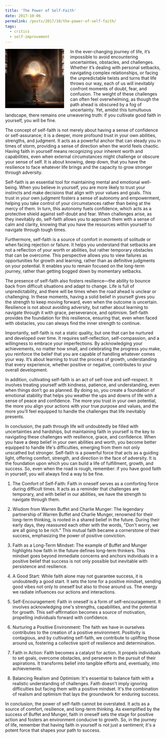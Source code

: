 ```yaml
---
title: 'The Power of Self-Faith'
date: 2017-10-06
permalink: /posts/2017/10/the-power-of-self-faith/
tags:
  - critics
  - self-improvement
---
```


<img width="190" alt="faith" src="/images/posts/the-power-of-self-faith.webp" style="float: left; margin-right: 20px;" /> In the ever-changing journey of life, it’s impossible to avoid encountering uncertainties, obstacles, and challenges. Whether it’s dealing with personal setbacks, navigating complex relationships, or facing the unpredictable twists and turns that life throws our way, each of us will inevitably confront moments of doubt, fear, and confusion. The weight of these challenges can often feel overwhelming, as though the path ahead is obscured by a fog of uncertainty. Yet, amidst this tumultuous landscape, there remains one unwavering truth: if you cultivate good faith in yourself, you will be fine.

The concept of self-faith is not merely about having a sense of confidence or self-assurance; it is a deeper, more profound trust in your own abilities, strengths, and judgment. It acts as a powerful anchor that can steady you in times of storm, providing a sense of direction when the world feels chaotic. Having faith in yourself means recognizing your inherent worth and capabilities, even when external circumstances might challenge or obscure your sense of self. It is about knowing, deep down, that you have the resilience to face whatever life brings and the capacity to grow stronger through adversity.

Self-faith is an essential tool for maintaining mental and emotional well-being. When you believe in yourself, you are more likely to trust your instincts and make decisions that align with your values and goals. This trust in your own judgment fosters a sense of autonomy and empowerment, helping you take control of your circumstances rather than being at the mercy of them. In turn, this autonomy fuels confidence, which acts as a protective shield against self-doubt and fear. When challenges arise, as they inevitably do, self-faith allows you to approach them with a sense of calm and clarity, knowing that you have the resources within yourself to navigate through tough times.

Furthermore, self-faith is a source of comfort in moments of solitude or when facing rejection or failure. It helps you understand that setbacks are not a reflection of your worth or abilities, but rather temporary obstacles that can be overcome. This perspective allows you to view failures as opportunities for growth and learning, rather than as definitive judgments on your potential. It enables you to remain focused on the long-term journey, rather than getting bogged down by momentary setbacks.

The presence of self-faith also fosters resilience—the ability to bounce back from difficult situations and adapt to change. Life is full of unpredictability, and there will be times when the road ahead is unclear or challenging. In these moments, having a solid belief in yourself gives you the strength to keep moving forward, even when the outcome is uncertain. Resilience is not about avoiding adversity, but rather about learning to navigate through it with grace, perseverance, and optimism. Self-faith provides the foundation for this resilience, ensuring that, even when faced with obstacles, you can always find the inner strength to continue.

Importantly, self-faith is not a static quality, but one that can be nurtured and developed over time. It requires self-reflection, self-compassion, and a willingness to embrace your imperfections. By acknowledging your achievements, no matter how small, and celebrating the progress you make, you reinforce the belief that you are capable of handling whatever comes your way. It’s about learning to trust the process of growth, understanding that every experience, whether positive or negative, contributes to your overall development.

In addition, cultivating self-faith is an act of self-love and self-respect. It involves treating yourself with kindness, patience, and understanding, even when things don’t go as planned. By doing so, you create a foundation of emotional stability that helps you weather the ups and downs of life with a sense of peace and confidence. The more you trust in your own potential, the more you align your actions with your true purpose and values, and the more you’ll feel equipped to handle the challenges that life inevitably presents.

In conclusion, the path through life will undoubtedly be filled with uncertainties and hardships, but maintaining faith in yourself is the key to navigating these challenges with resilience, grace, and confidence. When you have a deep belief in your own abilities and worth, you become better equipped to handle life's difficulties, emerging from them not only unscathed but stronger. Self-faith is a powerful force that acts as a guiding light, offering comfort, strength, and direction in the face of adversity. It is the foundation upon which you can build a life of fulfillment, growth, and success. So, even when the road is rough, remember: if you have good faith in yourself, you will always find a way to be fine.

1. The Comfort of Self-Faith:
Faith in oneself serves as a comforting force during difficult times. It acts as a reminder that challenges are temporary, and with belief in our abilities, we have the strength to navigate through them.

2. Wisdom from Warren Buffet and Charlie Munger:
The legendary partnership of Warren Buffet and Charlie Munger, renowned for their long-term thinking, is rooted in a shared belief in the future. During their early days, they reassured each other with the words, "Don't worry, we are all going to be rich." This mutual faith became a cornerstone of their success, emphasizing the power of positive conviction.

3. Faith as a Long-Term Mindset:
The example of Buffet and Munger highlights how faith in the future defines long-term thinkers. This mindset goes beyond immediate concerns and anchors individuals in a positive belief that success is not only possible but inevitable with persistence and resilience.

4. A Good Start:
While faith alone may not guarantee success, it is undoubtedly a good start. It sets the tone for a positive mindset, sending good vibes not only to oneself but also to those around us. The energy we radiate influences our actions and interactions.

5. Self-Encouragement:
Faith in oneself is a form of self-encouragement. It involves acknowledging one's strengths, capabilities, and the potential for growth. This self-affirmation becomes a source of motivation, propelling individuals forward with confidence.

6. Nurturing a Positive Environment:
The faith we have in ourselves contributes to the creation of a positive environment. Positivity is contagious, and by cultivating self-faith, we contribute to uplifting those around us, fostering a collective spirit of resilience and determination.

7. Faith in Action:
Faith becomes a catalyst for action. It propels individuals to set goals, overcome obstacles, and persevere in the pursuit of their aspirations. It transforms belief into tangible efforts and, eventually, into achievements.

8. Balancing Realism and Optimism:
It's essential to balance faith with a realistic understanding of challenges. Faith doesn't imply ignoring difficulties but facing them with a positive mindset. It's the combination of realism and optimism that lays the groundwork for enduring success.

In conclusion, the power of self-faith cannot be overstated. It acts as a source of comfort, resilience, and long-term thinking. As exemplified by the success of Buffet and Munger, faith in oneself sets the stage for positive action and fosters an environment conducive to growth. So, in the journey of life, remember that having faith in yourself is not just a sentiment; it's a potent force that shapes your path to success.
